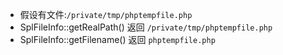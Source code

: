 * 假设有文件:`/private/tmp/phptempfile.php`
* SplFileInfo::getRealPath() 返回 `/private/tmp/phptempfile.php`
* SplFileInfo::getFilename() 返回 `phptempfile.php`